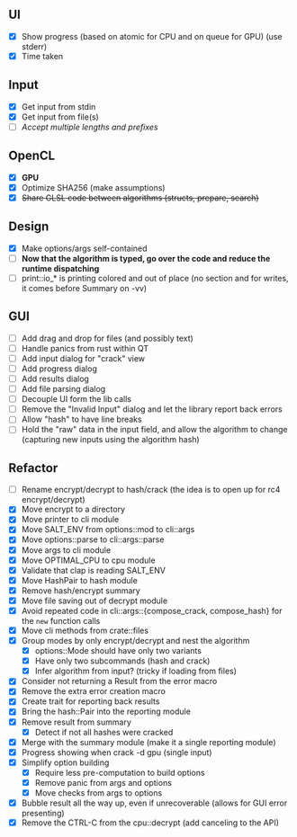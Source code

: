 ## UI
- [X] Show progress (based on atomic for CPU and on queue for GPU) (use stderr)
- [X] Time taken

## Input
- [X] Get input from stdin
- [X] Get input from file(s)
- [ ] *Accept multiple lengths and prefixes*

## OpenCL
- [X] **GPU**
- [X] Optimize SHA256 (make assumptions)
- [X] ~~Share GLSL code between algorithms (structs, prepare, search)~~

## Design
- [X] Make options/args self-contained
- [ ] **Now that the algorithm is typed, go over the code and reduce the runtime dispatching**
- [ ] print::io_* is printing colored and out of place (no section and for writes, it comes before Summary on -vv)

## GUI
- [ ] Add drag and drop for files (and possibly text)
- [ ] Handle panics from rust within QT
- [ ] Add input dialog for "crack" view
- [ ] Add progress dialog
- [ ] Add results dialog
- [ ] Add file parsing dialog
- [ ] Decouple UI form the lib calls
- [ ] Remove the "Invalid Input" dialog and let the library report back errors
- [ ] Allow "hash" to have line breaks
- [ ] Hold the "raw" data in the input field, and allow the algorithm to change (capturing new inputs using the algorithm hash)

## Refactor
- [ ] Rename encrypt/decrypt to hash/crack (the idea is to open up for rc4 encrypt/decrypt)
- [X] Move encrypt to a directory
- [X] Move printer to cli module
- [X] Move SALT_ENV from options::mod to cli::args
- [X] Move options::parse to cli::args::parse
- [X] Move args to cli module
- [X] Move OPTIMAL_CPU to cpu module
- [X] Validate that clap is reading SALT_ENV
- [X] Move HashPair to hash module
- [X] Remove hash/encrypt summary
- [X] Move file saving out of decrypt module
- [X] Avoid repeated code in cli::args::{compose_crack, compose_hash} for the `new` function calls
- [X] Move cli methods from crate::files
- [X] Group modes by only encrypt/decrypt and nest the algorithm
  - [X] options::Mode should have only two variants
  - [X] Have only two subcommands (hash and crack)
  - [X] Infer algorithm from input? (tricky if loading from files)
- [X] Consider not returning a Result from the error macro
- [X] Remove the extra error creation macro
- [X] Create trait for reporting back results
- [X] Bring the hash::Pair into the reporting module
- [X] Remove result from summary
  - [X] Detect if not all hashes were cracked
- [X] Merge with the summary module (make it a single reporting module)
- [X] Progress showing when crack -d gpu (single input)
- [X] Simplify option building
  - [X] Require less pre-computation to build options
  - [X] Remove panic from args and options
  - [X] Move checks from args to options
- [X] Bubble result all the way up, even if unrecoverable (allows for GUI error presenting)
- [X] Remove the CTRL-C from the cpu::decrypt (add canceling to the API)

